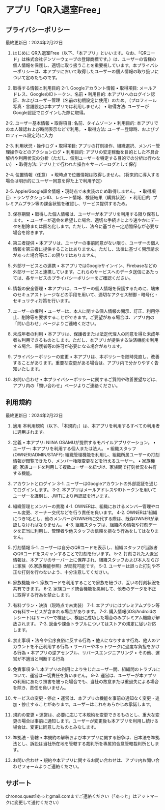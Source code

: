 # アプリ「QR入退室Free」

## プライバシーポリシー

最終更新日：2024年2月22日

1. はじめに
QR入退室Free（以下、「本アプリ」といいます。なお、「QRコード」は株式会社デンソーウェーブの登録商標です。）は、ユーザーの皆様の個人情報を保護し、適切に取り扱うことを重要視しています。本プライバシーポリシーは、本アプリにおいて取得したユーザーの個人情報の取り扱いについて定めたものです。

2. 取得する情報と利用目的
2-1. Googleアカウント情報
• 取得項目: メールアドレス、GoogleのIDトークン、名前
• 利用目的: 本アプリへのログイン認証、およびユーザー管理（名前の初期設定に使用）のため。（プロフィール写真・言語設定は本アプリでは利用しません）
• 取得方法: ユーザーがGoogle認証でログインした際に取得。

2-2. ユーザー基本情報
• 取得項目: 名前、タイムゾーン
• 利用目的: 本アプリでの本人確認および時間表示などで利用。
• 取得方法: ユーザー登録時、およびプロフィール設定時に入力

2-3. 利用状況・操作ログ
• 取得項目: アプリの打刻操作、組織選択、メンバー管理操作などのアクションログ
• 利用目的: アプリの安定稼働を目的とした不具合解析や利用状況の分析（ただし、個別ユーザーを特定する目的での分析は行わない）
• 取得方法: アプリ上で行われた操作をサーバーログとして保存

2-4. 位置情報（任意）
• 現時点で位置情報は取得しません。（将来的に導入する場合は明示的にユーザー同意を得た上で利用予定）

2-5. Apple/Google課金情報
• 現時点で未実装のため取得しません。
• 取得項目: トランザクションID、レシート情報、検証結果（購買状況）
• 利用目的: プレミアムプラン等の課金状態を確認し、サービス提供するため。

3. 保存期間
• 取得した個人情報は、ユーザーが本アプリを利用する限り保有します。
• ユーザーが退会を希望した場合、適切な手続きにより速やかにデータを削除または匿名化します。ただし、法令に基づき一定期間保存が必要な場合を除きます。

4. 第三者提供
• 本アプリは、ユーザーの事前同意がない限り、ユーザーの個人情報を第三者に提供することはありません。ただし、法律に基づく開示請求があった場合等はこの限りではありません。

5. 外部サービスとの連携
• 本アプリではGoogleサインイン、Firebaseなどの外部サービスと連携しています。これらのサービスへのデータ送信にあたっては、各サービスのプライバシーポリシーをご確認ください。

6. 情報の安全管理
• 本アプリは、ユーザーの個人情報を保護するために、端末のセキュアストレージなどの手段を用いて、適切なアクセス制御・暗号化・セキュリティ対策を行います。

7. ユーザーの権利
• ユーザーは、本人に関する個人情報の開示、訂正、利用停止、削除等を要求することができます。ご要望がある場合は、アプリ内の「問い合わせ」ページよりご連絡ください。

8. 未成年者の利用
• 本アプリは、保護者または法定代理人の同意を得た未成年者も利用できるものとします。ただし、本アプリが提供する決済機能を利用する場合、保護者等の許可が必要になる場合があります。

9. プライバシーポリシーの変更
• 本アプリは、本ポリシーを随時見直し、改善することがあります。重要な変更がある場合は、アプリ内で分かりやすく告知いたします。

10. お問い合わせ
• 本プライバシーポリシーに関するご質問や改善要望などは、アプリ内の「問い合わせ」ページよりご連絡ください。


## 利用規約

最終更新日：2024年2月22日

1. 適用
本利用規約（以下、「本規約」）は、本アプリを利用するすべての利用者に適用されます。

2. 定義
• 本アプリ: NIINA OSAMUが提供するモバイルアプリケーション。
• ユーザー: 本アプリを利用する個人または法人。
• 組織スタッフ(OWNER/ADMIN/STAFF): 組織管理機能を利用し、組織所属ユーザーの打刻情報が閲覧できたり、メンバー権限変更などを行えるユーザー。
• 家族機能: 家族コードを利用して複数ユーザーを紐づけ、家族間で打刻状況を共有する機能。

3. アカウントとログイン
3-1. ユーザーはGoogleアカウントの外部認証を通じてログインします。
3-2. 本アプリはメールアドレスやIDトークンを用いてユーザーを識別し、JWTにより再認証を行います。

4. 組織管理とメンバーの責務
4-1. OWNERは、組織におけるメンバー管理やロール変更、オーナー交代などを行う責任を負います。
4-2. OWNERは1組織につき1名とし、他のメンバーがOWNERに交代する際は、既存OWNERが承認しなければなりません。
4-3. 組織スタッフは、組織内の情報や打刻データを正当に利用し、管理者や他スタッフの信頼を損なう行為をしてはなりません。

5. 打刻情報
5-1. ユーザーは自分のQRコードを表示し、組織スタッフが当該者のQRコードをスキャンすることで打刻を行います。
5-2. 打刻された入退室情報は、本アプリのサーバー上に保存され、組織スタッフおよび本人ならびに家族（6.家族機能参照）が閲覧可能です。
5-3. ユーザーは誤った打刻や不正な打刻を行わないよう、十分注意してください。

6. 家族機能
6-1. 家族コードを利用することで家族を紐づけ、互いの打刻状況を共有できます。
6-2. 家族コード統合機能を悪用して、他者のデータを不正に取得する行為を禁止します。

7. 有料プラン・決済（現時点で未実装）
7-1. 本アプリにはプレミアムプラン等の有料サービスが含まれる場合があります。
7-2. 購入情報(iOS/Androidのレシート)はサーバーで検証し、検証に成功した場合のみプレミアム機能が解放されます。
7-3. 返金や課金トラブルについてはストアの規定に従い対応します。

8. 禁止事項
• 法令や公序良俗に反する行為
• 他人になりすます行為、他人のアカウントを不正利用する行為
• サーバーやネットワークに過度な負担をかける行為
• 本アプリの逆アセンブル、リバースエンジニアリング
• その他、運営が不適当と判断する行為

9. 免責事項
9-1. 本アプリの利用により生じたユーザー間、組織間のトラブルについて、運営は一切責任を負いません。
9-2. 運営は、ユーザーが本アプリの利用にあたり損害を被った場合でも、当社の故意または重過失による場合を除き、責任を負いません。

10. サービスの変更・停止
• 運営は、本アプリの機能を事前の通知なく変更・追加・停止することがあります。ユーザーはこれをあらかじめ承諾します。

11. 規約の変更
• 運営は、必要に応じて本規約を変更できるものとし、重大な変更の場合は事前に通知します。ユーザーが変更後も本アプリを利用し続ける場合は、変更に同意したものとみなします。

12. 準拠法・管轄
• 本規約の解釈および本アプリに関する紛争は、日本法を準拠法とし、訴訟は当社所在地を管轄する裁判所を専属的合意管轄裁判所とします。

13. お問い合わせ
• 規約や本アプリに関するお問い合わせは、アプリ内お問い合わせフォームよりご連絡ください。


## サポート
chronos.quest1あっとgmail.comまでご連絡ください（「あっと」はアットマークに変更して送付ください）
